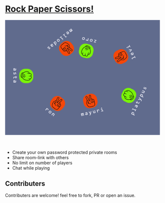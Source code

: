 # [Rock Paper Scissors!](https://play-rock.cloudno.de)

[![alt text](https://github.com/nnboru/rock-paper-cutter/raw/main/ss.png 'screenshot')](https://play-rock.cloudno.de)

<br />

- Create your own password protected private rooms
- Share room-link with others
- No limit on number of players
- Chat while playing

## Contributers
Contributers are welcome! feel free to fork, PR or open an issue.
